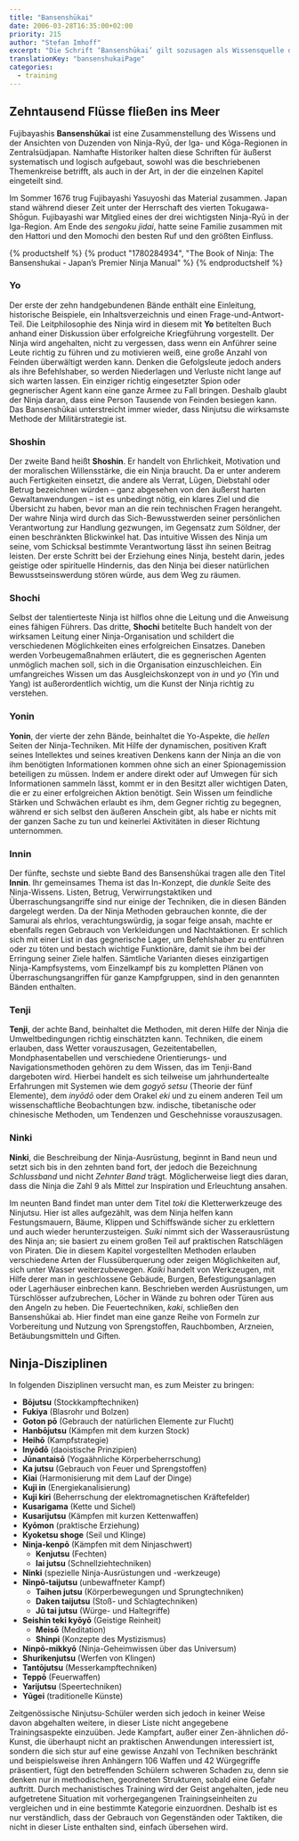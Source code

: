 ```yaml
---
title: "Bansenshūkai"
date: 2006-03-28T16:35:00+02:00
priority: 215
author: "Stefan Imhoff"
excerpt: "Die Schrift ‘Bansenshūkai’ gilt sozusagen als Wissensquelle der Ninja. In den zehn Bänden wird ein guter Querschnitt durch alle Trainingsbereiche der Ninja geboten, von Techniken über Strategie und Taktik bis hin zu Führung einer Ninja-Organisation."
translationKey: "bansenshukaiPage"
categories:
  - training
---
```


## Zehntausend Flüsse fließen ins Meer

Fujibayashis **Bansenshūkai** ist eine Zusammenstellung des Wissens und der Ansichten von Duzenden von Ninja-Ryū, der Iga- und Kōga-Regionen in Zentralsüdjapan. Namhafte Historiker halten diese Schriften für äußerst systematisch und logisch aufgebaut, sowohl was die beschriebenen Themenkreise betrifft, als auch in der Art, in der die einzelnen Kapitel eingeteilt sind.

Im Sommer 1676 trug Fujibayashi Yasuyoshi das Material zusammen. Japan stand während dieser Zeit unter der Herrschaft des vierten Tokugawa-Shōgun. Fujibayashi war Mitglied eines der drei wichtigsten Ninja-Ryū in der Iga-Region. Am Ende des _sengoku jidai_, hatte seine Familie zusammen mit den Hattori und den Momochi den besten Ruf und den größten Einfluss.

{% productshelf %}
{% product "1780284934", "The Book of Ninja: The Bansenshukai - Japan’s Premier Ninja Manual" %}
{% endproductshelf %}

### Yo

Der erste der zehn handgebundenen Bände enthält eine Einleitung, historische Beispiele, ein Inhaltsverzeichnis und einen Frage-und-Antwort-Teil. Die Leitphilosophie des Ninja wird in diesem mit **Yo** betitelten Buch anhand einer Diskussion über erfolgreiche Kriegführung vorgestellt. Der Ninja wird angehalten, nicht zu vergessen, dass wenn ein Anführer seine Leute richtig zu führen und zu motivieren weiß, eine große Anzahl von Feinden überwältigt werden kann. Denken die Gefolgsleute jedoch anders als ihre Befehlshaber, so werden Niederlagen und Verluste nicht lange auf sich warten lassen. Ein einziger richtig eingesetzter Spion oder gegnerischer Agent kann eine ganze Armee zu Fall bringen. Deshalb glaubt der Ninja daran, dass eine Person Tausende von Feinden besiegen kann. Das Bansenshūkai unterstreicht immer wieder, dass Ninjutsu die wirksamste Methode der Militärstrategie ist.

### Shoshin

Der zweite Band heißt **Shoshin**. Er handelt von Ehrlichkeit, Motivation und der moralischen Willensstärke, die ein Ninja braucht. Da er unter anderem auch Fertigkeiten einsetzt, die andere als Verrat, Lügen, Diebstahl oder Betrug bezeichnen würden – ganz abgesehen von den äußerst harten Gewaltanwendungen – ist es unbedingt nötig, ein klares Ziel und die Übersicht zu haben, bevor man an die rein technischen Fragen herangeht. Der wahre Ninja wird durch das Sich-Bewusstwerden seiner persönlichen Verantwortung zur Handlung gezwungen, im Gegensatz zum Söldner, der einen beschränkten Blickwinkel hat. Das intuitive Wissen des Ninja um seine, vom Schicksal bestimmte Verantwortung lässt ihn seinen Beitrag leisten. Der erste Schritt bei der Erziehung eines Ninja, besteht darin, jedes geistige oder spirituelle Hindernis, das den Ninja bei dieser natürlichen Bewusstseinswerdung stören würde, aus dem Weg zu räumen.

### Shochi

Selbst der talentierteste Ninja ist hilflos ohne die Leitung und die Anweisung eines fähigen Führers. Das dritte, **Shochi** betitelte Buch handelt von der wirksamen Leitung einer Ninja-Organisation und schildert die verschiedenen Möglichkeiten eines erfolgreichen Einsatzes. Daneben werden Vorbeugemaßnahmen erläutert, die es gegnerischen Agenten unmöglich machen soll, sich in die Organisation einzuschleichen. Ein umfangreiches Wissen um das Ausgleichskonzept von _in_ und _yo_ (Yin und Yang) ist außerordentlich wichtig, um die Kunst der Ninja richtig zu verstehen.

### Yonin

**Yonin**, der vierte der zehn Bände, beinhaltet die Yo-Aspekte, die _hellen_ Seiten der Ninja-Techniken. Mit Hilfe der dynamischen, positiven Kraft seines Intellektes und seines kreativen Denkens kann der Ninja an die von ihm benötigten Informationen kommen ohne sich an einer Spionagemission beteiligen zu müssen. Indem er andere direkt oder auf Umwegen für sich Informationen sammeln lässt, kommt er in den Besitzt aller wichtigen Daten, die er zu einer erfolgreichen Aktion benötigt. Sein Wissen um feindliche Stärken und Schwächen erlaubt es ihm, dem Gegner richtig zu begegnen, während er sich selbst den äußeren Anschein gibt, als habe er nichts mit der ganzen Sache zu tun und keinerlei Aktivitäten in dieser Richtung unternommen.

### Innin

Der fünfte, sechste und siebte Band des Bansenshūkai tragen alle den Titel **Innin**. Ihr gemeinsames Thema ist das In-Konzept, die _dunkle_ Seite des Ninja-Wissens. Listen, Betrug, Verwirrungstaktiken und Überraschungsangriffe sind nur einige der Techniken, die in diesen Bänden dargelegt werden. Da der Ninja Methoden gebrauchen konnte, die der Samurai als ehrlos, verachtungswürdig, ja sogar feige ansah, machte er ebenfalls regen Gebrauch von Verkleidungen und Nachtaktionen. Er schlich sich mit einer List in das gegnerische Lager, um Befehlshaber zu entführen oder zu töten und bestach wichtige Funktionäre, damit sie ihm bei der Erringung seiner Ziele halfen. Sämtliche Varianten dieses einzigartigen Ninja-Kampfsystems, vom Einzelkampf bis zu kompletten Plänen von Überraschungsangriffen für ganze Kampfgruppen, sind in den genannten Bänden enthalten.

### Tenji

**Tenji**, der achte Band, beinhaltet die Methoden, mit deren Hilfe der Ninja die Umweltbedingungen richtig einschätzten kann. Techniken, die einem erlauben, dass Wetter vorauszusagen, Gezeitentabellen, Mondphasentabellen und verschiedene Orientierungs- und Navigationsmethoden gehören zu dem Wissen, das im Tenji-Band dargeboten wird. Hierbei handelt es sich teilweise um jahrhundertealte Erfahrungen mit Systemen wie dem _gogyō setsu_ (Theorie der fünf Elemente), dem _inyōdō_ oder dem Orakel _eki_ und zu einem anderen Teil um wissenschaftliche Beobachtungen bzw. indische, tibetanische oder chinesische Methoden, um Tendenzen und Geschehnisse vorauszusagen.

### Ninki

**Ninki**, die Beschreibung der Ninja-Ausrüstung, beginnt in Band neun und setzt sich bis in den zehnten band fort, der jedoch die Bezeichnung _Schlussband_ und nicht _Zehnter Band_ trägt. Möglicherweise liegt dies daran, dass die Ninja die Zahl 9 als Mittel zur Inspiration und Erleuchtung ansahen.

Im neunten Band findet man unter dem Titel _toki_ die Kletterwerkzeuge des Ninjutsu. Hier ist alles aufgezählt, was dem Ninja helfen kann Festungsmauern, Bäume, Klippen und Schiffswände sicher zu erklettern und auch wieder herunterzusteigen. _Suiki_ nimmt sich der Wasserausrüstung des Ninja an; sie basiert zu einem großen Teil auf praktischen Ratschlägen von Piraten. Die in diesem Kapitel vorgestellten Methoden erlauben verschiedene Arten der Flussüberquerung oder zeigen Möglichkeiten auf, sich unter Wasser weiterzubewegen. _Kaiki_ handelt von Werkzeugen, mit Hilfe derer man in geschlossene Gebäude, Burgen, Befestigungsanlagen oder Lagerhäuser einbrechen kann. Beschrieben werden Ausrüstungen, um Türschlösser aufzubrechen, Löcher in Wände zu bohren oder Türen aus den Angeln zu heben. Die Feuertechniken, _kaki_, schließen den Bansenshūkai ab. Hier findet man eine ganze Reihe von Formeln zur Vorbereitung und Nutzung von Sprengstoffen, Rauchbomben, Arzneien, Betäubungsmitteln und Giften.

## Ninja-Disziplinen

In folgenden Disziplinen versucht man, es zum Meister zu bringen:

- **Bōjutsu** (Stockkampftechniken)
- **Fukiya** (Blasrohr und Bolzen)
- **Goton pō** (Gebrauch der natürlichen Elemente zur Flucht)
- **Hanbōjutsu** (Kämpfen mit dem kurzen Stock)
- **Heihō** (Kampfstrategie)
- **Inyōdō** (daoistische Prinzipien)
- **Jūnantaisō** (Yogaähnliche Körperbeherrschung)
- **Ka jutsu** (Gebrauch von Feuer und Sprengstoffen)
- **Kiai** (Harmonisierung mit dem Lauf der Dinge)
- **Kuji in** (Energiekanalisierung)
- **Kuji kiri** (Beherrschung der elektromagnetischen Kräftefelder)
- **Kusarigama** (Kette und Sichel)
- **Kusarijutsu** (Kämpfen mit kurzen Kettenwaffen)
- **Kyōmon** (praktische Erziehung)
- **Kyoketsu shoge** (Seil und Klinge)
- **Ninja-kenpō** (Kämpfen mit dem Ninjaschwert)
  - **Kenjutsu** (Fechten)
  - **Iai jutsu** (Schnellziehtechniken)
- **Ninki** (spezielle Ninja-Ausrüstungen und -werkzeuge)
- **Ninpō-taijutsu** (unbewaffneter Kampf)
  - **Taihen jutsu** (Körperbewegungen und Sprungtechniken)
  - **Daken taijutsu** (Stoß- und Schlagtechniken)
  - **Jū tai jutsu** (Würge- und Haltegriffe)
- **Seishin teki kyōyō** (Geistige Reinheit)
  - **Meisō** (Meditation)
  - **Shinpi** (Konzepte des Mystizismus)
- **Ninpō-mikkyō** (Ninja-Geheimwissen über das Universum)
- **Shurikenjutsu** (Werfen von Klingen)
- **Tantōjutsu** (Messerkampftechniken)
- **Teppō** (Feuerwaffen)
- **Yarijutsu** (Speertechniken)
- **Yūgei** (traditionelle Künste)

Zeitgenössische Ninjutsu-Schüler werden sich jedoch in keiner Weise davon abgehalten weitere, in dieser Liste nicht angegebene Trainingsaspekte einzuüben. Jede Kampfart, außer einer Zen-ähnlichen _dō_-Kunst, die überhaupt nicht an praktischen Anwendungen interessiert ist, sondern die sich stur auf eine gewisse Anzahl von Techniken beschränkt und beispielsweise ihren Anhängern 106 Waffen und 42 Würgegriffe präsentiert, fügt den betreffenden Schülern schweren Schaden zu, denn sie denken nur in methodischen, geordneten Strukturen, sobald eine Gefahr auftritt. Durch mechanistisches Training wird der Geist angehalten, jede neu aufgetretene Situation mit vorhergegangenen Trainingseinheiten zu vergleichen und in eine bestimmte Kategorie einzuordnen. Deshalb ist es nur verständlich, dass der Gebrauch von Gegenständen oder Taktiken, die nicht in dieser Liste enthalten sind, einfach übersehen wird.

